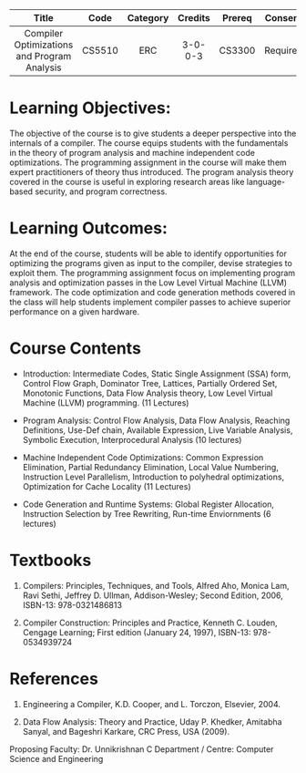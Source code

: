  
 |Title|Code|Category|Credits|Prereq|Consent|
 | :---: | :---: | :---: | :---: | :---: | :---:|
 |Compiler Optimizations and Program Analysis|CS5510|ERC|3-0-0-3| CS3300 | Required|
 

# Learning Objectives:
The objective of the course is to give students a deeper perspective into the internals of a
compiler. The course equips students with the fundamentals in the theory of program
analysis and machine independent code optimizations. The programming assignment in
the course will make them expert practitioners of theory thus introduced. The program
analysis theory covered in the course is useful in exploring research areas like
language-based security, and program correctness.

# Learning Outcomes:
At the end of the course, students will be able to identify opportunities for optimizing the
programs given as input to the compiler, devise strategies to exploit them. The
programming assignment focus on implementing program analysis and optimization
passes in the Low Level Virtual Machine (LLVM) framework. The code optimization and
code generation methods covered in the class will help students implement compiler
passes to achieve superior performance on a given hardware.

# Course Contents
* Introduction: Intermediate Codes, Static Single Assignment (SSA) form, Control Flow
Graph, Dominator Tree, Lattices, Partially Ordered Set, Monotonic Functions, Data Flow
Analysis theory, Low Level Virtual Machine (LLVM) programming. (11 Lectures)

* Program Analysis: Control Flow Analysis, Data Flow Analysis, Reaching Definitions,
Use-Def chain, Available Expression, Live Variable Analysis, Symbolic Execution, Interprocedural Analysis (10 lectures)

* Machine Independent Code Optimizations: Common Expression Elimination, Partial
Redundancy Elimination, Local Value Numbering, Instruction Level Parallelism, Introduction to polyhedral optimizations, Optimization for Cache Locality (11 Lectures)

* Code Generation and Runtime Systems: Global Register Allocation, Instruction Selection
by Tree Rewriting, Run-time Enviornments (6 lectures)

# Textbooks
1. Compilers: Principles, Techniques, and Tools, Alfred Aho, Monica Lam, Ravi Sethi,
Jeffrey D. Ullman, Addison-Wesley; Second Edition, 2006, ISBN-13: 978-0321486813

2. Compiler Construction: Principles and Practice, Kenneth C. Louden, Cengage Learning;
First edition (January 24, 1997), ISBN-13: 978-0534939724

# References

1. Engineering a Compiler, K.D. Cooper, and L. Torczon, Elsevier, 2004.

2. Data Flow Analysis: Theory and Practice, Uday P. Khedker, Amitabha Sanyal, and Bageshri Karkare, CRC Press, USA (2009).


Proposing Faculty: Dr. Unnikrishnan C
Department / Centre: Computer Science and Engineering
